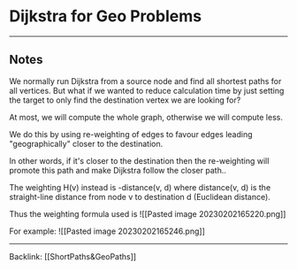 # Dijkstra for Geo Problems
---

## Notes

We normally run Dijkstra from a source node and find all shortest paths for all vertices.
But what if we wanted to reduce calculation time by just setting the target to only find the destination vertex we are looking for?

At most, we will compute the whole graph, otherwise we will compute less.

We do this by using re-weighting of edges to favour edges leading "geographically" closer to the destination.

In other words, if it's closer to the destination then the re-weighting will promote this path and make Dijkstra follow the closer path..

The weighting H(v) instead is -distance(v, d) where distance(v, d) is the straight-line distance from node v to destination d (Euclidean distance).

Thus the weighting formula used is ![[Pasted image 20230202165220.png]]

For example:
![[Pasted image 20230202165246.png]]



---
Backlink: [[ShortPaths&GeoPaths]]
